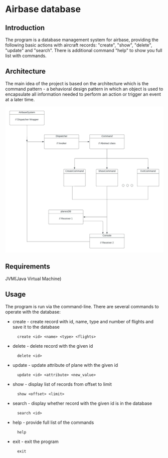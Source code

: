# Airbase database

## Introduction

The program is a database management system for airbase, providing the following basic actions with aircraft records: "create", "show", "delete", "update" and "search". There is additional command "help" to show you full list with commands.

## Architecture

The main idea of the project is based on the architecture which is the command pattern - a behavioral design pattern in which an object is used to encapsulate all information needed to perform an action or trigger an event at a later time.

![architecture image](/doc/diagram_1.jpeg)

## Requirements

JVM(Java Virtual Machine)

## Usage

The program is run via the command-line. There are several commands to operate with the database:

- create - create record with id, name, type and number of flights and save it to the database

        create <id> <name> <type> <flights>

- delete - delete record with the given id

        delete <id>

- update - update attribute of plane with the given id

        update <id> <attribute> <new_value>

- show - display list of records from offset to limit

        show <offset> <limit> 

- search - display whether record with the given id is in the database

        search <id>

- help - provide full list of the commands

        help

- exit - exit the program

        exit
